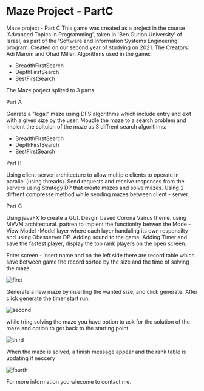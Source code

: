 # Maze Project - PartC
Maze project - Part C
This game was created as a project in the course 'Advanced Topics in Programming', taken in 'Ben Gurion University' of Israel, as part of the 'Software and Information Systems Engineering' program.
Created on our second year of studying on 2021.
The Creators: Adi Marom and Ohad Miller.
Algorithms used in the game:
  - BreadthFirstSearch
  - DepthFirstSearch
  - BestFirstSearch


The Maze porject splited to 3 parts.

Part A

Genrate a "legal" maze using DFS algorithms which include entry and exit with a given size by the user.
Moudle the maze to a search problem and implent the soltuion of the maze as 3 diffrent search algorithms:
 - BreadthFirstSearch
 - DepthFirstSearch
 - BestFirstSearch
 
Part B

Using client-server architecture to allow multiple clients to operate in parallel (using threads).
Send requests and receive responses from the servers using Strategy DP that create mazes and solve mazes.
Using 2 diffrent compresse method while sending mazes between client - server.

Part C

Using javaFX to create a GUI. Desgin based Corona Vairus theme.
using MVVM architecturaL pattren to implent the functionlty betwen the Mode - View Model -Model layer where 
each layer handaling its own responsilty and using Obesserver DP.
Adding sound to the game.
Adding Timer and save the fastest player, display the top rank players on the open screen.


Enter screen - insert name and on the left side there are record table which save between game the record sorted by the size and the time of solving the maze.

![first](https://user-images.githubusercontent.com/63229346/154944983-dcd3c0cd-3139-4318-8059-a82b1baeba88.png)


Generate a new maze by inserting the wanted size, and click generate. After click generate the timer start run.

![second](https://user-images.githubusercontent.com/63229346/154945001-9132709b-931f-46b0-96b2-f32e329857a2.png)


while tring solving the maze you have option to ask for the solution of the maze and option to get back to the starting point.

![third](https://user-images.githubusercontent.com/63229346/154945015-b449ad6b-c538-44ee-966a-fa76ca2f8ef6.png)


When the maze is solved, a finish message appear and the rank table is updating if neccery

![fourth](https://user-images.githubusercontent.com/63229346/154945024-2623c6de-38b4-48d5-b4b3-700252b8479e.png)


For more information you wlecome to contact me.
